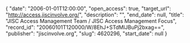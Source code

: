 {
  "date": "2006-01-01T12:00:00", 
  "open_access": true, 
  "target_url": "http://access.jiscinvolve.org/", 
  "description": "", 
  "end_date": null, 
  "title": "JISC Access Management Team / JISC Access Management Focus", 
  "record_id": "20060101T120000/W/8EhJ+STdMlJBuPj2bxag==", 
  "publisher": "jiscinvolve.org", 
  "slug": 4620296, 
  "start_date": null
}

